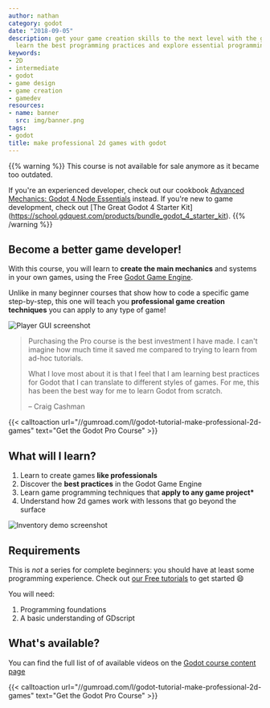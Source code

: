 ```yaml
---
author: nathan
category: godot
date: "2018-09-05"
description: get your game creation skills to the next level with the godot game engine!
  learn the best programming practices and explore essential programming patterns.
keywords:
- 2D
- intermediate
- godot
- game design
- game creation
- gamedev
resources:
- name: banner
  src: img/banner.png
tags:
- godot
title: make professional 2d games with godot
---
```


{{% warning %}} This course is not available for sale anymore as it became too
outdated.

If you're an experienced developer, check out our cookbook
[Advanced Mechanics: Godot 4 Node Essentials](https://school.gdquest.com/products/node_essentials_godot_4)
instead. If you're new to game development, check out [The Great Godot 4 Starter
Kit] (https://school.gdquest.com/products/bundle_godot_4_starter_kit). {{%
/warning %}}

## Become a better game developer!

With this course, you will learn to **create the main mechanics** and systems in
your own games, using the Free [Godot Game Engine](//godotengine.org/).

Unlike in many beginner courses that show how to code a specific game
step-by-step, this one will teach you **professional game creation techniques**
you can apply to any type of game!

![Player GUI screenshot](content/chapter-07-ui-series-screen.png)

> Purchasing the Pro course is the best investment I have made. I can't imagine
> how much time it saved me compared to trying to learn from ad-hoc tutorials.
>
> What I love most about it is that I feel that I am learning best practices for
> Godot that I can translate to different styles of games. For me, this has been
> the best way for me to learn Godot from scratch.
>
> – Craig Cashman

{{< calltoaction url="//gumroad.com/l/godot-tutorial-make-professional-2d-games"
text="Get the Godot Pro Course" >}}

## What will I learn?

1. Learn to create games **like professionals**
1. Discover the **best practices** in the Godot Game Engine
1. Learn game programming techniques that **apply to any game project\***
1. Understand how 2d games work with lessons that go beyond the surface

![Inventory demo screenshot](content/chapter-09-inventory-demo.png)

## Requirements

This is _not_ a series for complete beginners: you should have at least some
programming experience. Check out [our Free tutorials](//youtube.com/c/gdquest)
to get started 😄

You will need:

1. Programming foundations
1. A basic understanding of GDscript

## What's available?

You can find the full list of of available videos on the
[Godot course content page](content)

{{< calltoaction url="//gumroad.com/l/godot-tutorial-make-professional-2d-games"
text="Get the Godot Pro Course" >}}
